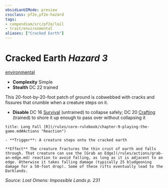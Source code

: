 ```yaml
---
obsidianUIMode: preview
cssclass: pf2e,pf2e-hazard
tags:
- compendium/src/pf2e/loil
- trait/environmental
aliases: ["Cracked Earth"]
---
```

# Cracked Earth *Hazard 3*  
[environmental](/rules/traits/environmental.md)  

- **Complexity** Simple
- **Stealth** DC 22 trained  

This 20-foot-by-20-foot patch of ground is cobwebbed with cracks and fissures that crumble when a creature steps on it.

- **Disable** DC 16 [Survival](/compendium/skills.md#Survival) (untrained) to collapse safely; DC 20 [Crafting](/compendium/skills.md#Crafting) (trained) to shore it up enough to pass over without collapsing it  
     
```ad-embed-ability
title: Long Fall [R](/rules/core-rulebook/chapter-9-playing-the-game.md#Actions "Reaction")

- **Trigger**: A creature steps onto the cracked earth

**Effect** The creature fractures the thin crust of earth and falls through. That creature can use the [Grab an Edge](/rules/actions/grab-an-edge.md) reaction to avoid falling, as long as it is adjacent to an edge. Otherwise it takes falling damage (typically 25 bludgeoning damage for a 50-foot drop). Some of these rifts eventually lead to the Darklands.
```

*Source: Lost Omens: Impossible Lands p. 231*